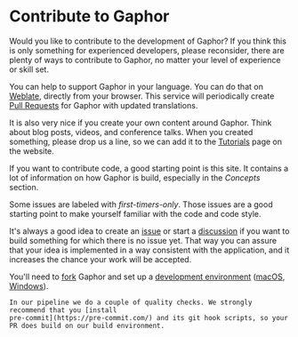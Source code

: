 # Contribute to Gaphor

Would you like to contribute to the development of Gaphor? If you think this is only something for experienced
developers, please reconsider, there are plenty of ways to contribute to Gaphor, no matter your level of experience or
skill set.

You can help to support Gaphor in your language. You can do that on
[Weblate](https://hosted.weblate.org/engage/gaphor/), directly from your browser. This service will periodically create
[Pull
Requests](https://docs.github.com/en/pull-requests/collaborating-with-pull-requests/proposing-changes-to-your-work-with-pull-requests/about-pull-requests)
for Gaphor with updated translations.

It is also very nice if you create your own content around Gaphor. Think about blog posts, videos, and conference talks.
When you created something, please drop us a line, so we can add it to the [Tutorials](https://gaphor.org/tutorials)
page on the website.

If you want to contribute code, a good starting point is this site. It contains a lot of information on how Gaphor is
build, especially in the *Concepts* section.

Some issues are labeled with *first-timers-only*. Those issues are a good starting point to make yourself familiar with
the code and code style.

It's always a good idea to create an [issue](https://github.com/gaphor/gaphor/issues) or start a
[discussion](https://github.com/gaphor/gaphor/discussions) if you want to build something for which there is no issue
yet. That way you can assure that your idea is implemented in a way consistent with the application, and it increases
the chance your work will be accepted.

You'll need to
[fork](https://docs.github.com/en/pull-requests/collaborating-with-pull-requests/working-with-forks/fork-a-repo) Gaphor
and set up a [development environment](linux) ([macOS](macos), [Windows](windows)).

```{note}
In our pipeline we do a couple of quality checks. We strongly recommend that you [install
pre-commit](https://pre-commit.com/) and its git hook scripts, so your PR does build on our build environment.
```
